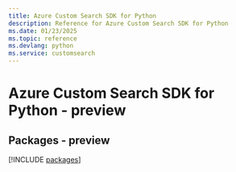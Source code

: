 ```yaml
---
title: Azure Custom Search SDK for Python
description: Reference for Azure Custom Search SDK for Python
ms.date: 01/23/2025
ms.topic: reference
ms.devlang: python
ms.service: customsearch
---
```

# Azure Custom Search SDK for Python - preview
## Packages - preview
[!INCLUDE [packages](custom-search-index.md)]